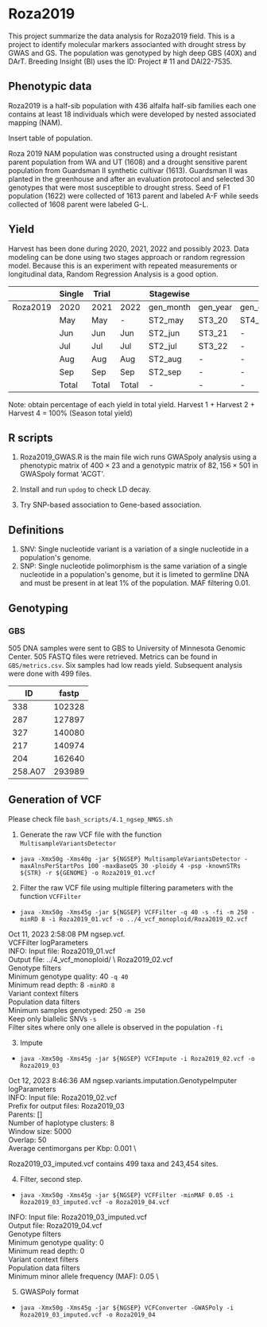 # Roza2019

This project summarize the data analysis for Roza2019 field. This is a project to identify molecular markers associanted with drought stress by GWAS and GS. The population was genotyped by high deep GBS (40X) and DArT. Breeding Insight (BI) uses the ID: Project # 11 and DAl22-7535.  

## Phenotypic data

Roza2019 is a half-sib population with 436 alfalfa half-sib families each one contains at least 18 individuals which were developed by nested associated mapping (NAM).

Insert table of population.

Roza 2019 NAM population was constructed using a drought resistant parent population from WA and UT (1608) and a drought sensitive parent population from Guardsman II synthetic cultivar (1613). Guardsman II was planted in the greenhouse and after an evaluation protocol and selected 30 genotypes that were most susceptible to drought stress. Seed of F1 population (1622) were collected of 1613 parent and labeled A-F while seeds collected of 1608 parent were labeled G-L.

## Yield

Harvest has been done during 2020, 2021, 2022 and possibly 2023. Data modeling can be done using two stages approach or random regression model. Because this is an experiment with repeated measurements or longitudinal data, Random Regression Analysis is a good option.

|          | Single | Trial |       | Stagewise |          |             |
|----------|--------|-------|-------|-----------|----------|-------------|
| Roza2019 | 2020   | 2021  | 2022  | gen_month | gen_year | gen_overall |
|          | May    | May   | -     | ST2_may   | ST3_20   | ST4_Yi      |
|          | Jun    | Jun   | Jun   | ST2_jun   | ST3_21   | -           |
|          | Jul    | Jul   | Jul   | ST2_jul   | ST3_22   | -           |
|          | Aug    | Aug   | Aug   | ST2_aug   | -        | -           |
|          | Sep    | Sep   | Sep   | ST2_sep   | -        | -           |
|          | Total  | Total | Total | -         | -        | -           |

Note: obtain percentage of each yield in total yield.
Harvest 1 + Harvest 2 + Harvest 4 = 100% (Season total yield)

## R scripts

1. Roza2019_GWAS.R is the main file wich runs GWASpoly analysis using a phenotypic matrix of $400 \times 23$ and a genotypic matrix of $82,156 \times 501$ in GWASpoly format 'ACGT'.

2. Install and run `updog` to check LD decay.

3. Try SNP-based association to Gene-based association.

## Definitions

1. SNV: Single nucleotide variant is a variation of a single nucleotide in a population's genome.
2. SNP: Single nucleotide polimorphism is the same variation of a single nucleotide in a population's genome, but it is limeted to germline DNA and must be present in at leat 1% of the population. MAF filtering 0.01.

## Genotyping

### GBS

505 DNA samples were sent to GBS to University of Minnesota Genomic Center. 505 FASTQ files were retrieved. Metrics can be found in `GBS/metrics.csv`. Six samples had low reads yield. Subsequent analysis were done with 499 files.

| ID      | fastp  |
|---------|--------|
| 338     | 102328 |
| 287     | 127897 |
| 327     | 140080 |
| 217     | 140974 |
| 204     | 162640 |
| 258.A07 | 293989 |

## Generation of VCF

Please check file `bash_scripts/4.1_ngsep_NMGS.sh`

1. Generate the raw VCF file with the function `MultisampleVariantsDetector`

- `java -Xmx50g -Xms40g -jar ${NGSEP} MultisampleVariantsDetector -maxAlnsPerStartPos 100 -maxBaseQS 30 -ploidy 4 -psp -knownSTRs ${STR} -r ${GENOME} -o Roza2019_01.vcf `

2. Filter the raw VCF file using multiple filtering parameters with the function `VCFFilter`

- `java -Xmx50g -Xms45g -jar ${NGSEP} VCFFilter -q 40 -s -fi -m 250 -minRD 8 -i Roza2019_01.vcf -o ../4_vcf_monoploid/Roza2019_02.vcf`

Oct 11, 2023 2:58:08 PM ngsep.vcf. \
VCFFilter logParameters \
INFO: Input file: Roza2019_01.vcf \
Output file: ../4_vcf_monoploid/ \ Roza2019_02.vcf \
Genotype filters \
Minimum genotype quality: 40 `-q 40` \
Minimum read depth: 8 `-minRD 8`\
Variant context filters \
Population data filters \
Minimum samples genotyped: 250 `-m 250` \
Keep only biallelic SNVs `-s` \
Filter sites where only one allele is observed in the population `-fi`

3. Impute

- `java -Xmx50g -Xms45g -jar ${NGSEP} VCFImpute -i Roza2019_02.vcf -o Roza2019_03`

Oct 12, 2023 8:46:36 AM ngsep.variants.imputation.GenotypeImputer logParameters \
INFO: Input file: Roza2019_02.vcf \
Prefix for output files: Roza2019_03 \
Parents: [] \
Number of haplotype clusters: 8 \
Window size: 5000 \
Overlap: 50 \
Average centimorgans per Kbp: 0.001 \

Roza2019_03_imputed.vcf contains 499 taxa and 243,454 sites.

4. Filter, second step.
- `java -Xmx50g -Xms45g -jar ${NGSEP} VCFFilter -minMAF 0.05 -i Roza2019_03_imputed.vcf -o Roza2019_04.vcf`

INFO: Input file: Roza2019_03_imputed.vcf \
Output file: Roza2019_04.vcf \
Genotype filters \
Minimum genotype quality: 0 \
Minimum read depth: 0 \
Variant context filters \
Population data filters \
Minimum minor allele frequency (MAF): 0.05 \

5. GWASPoly format

- `java -Xmx50g -Xms45g -jar ${NGSEP} VCFConverter -GWASPoly -i Roza2019_03_imputed.vcf -o Roza2019_04`
